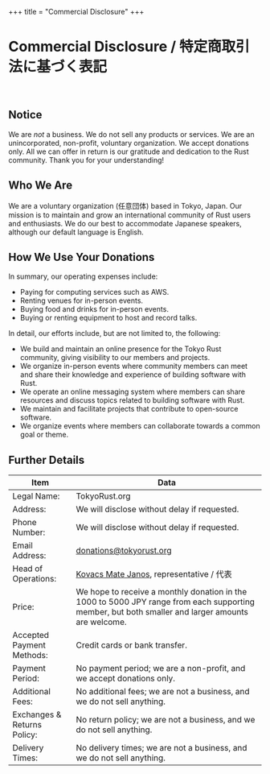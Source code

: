 +++
title = "Commercial Disclosure"
+++
# Commercial Disclosure / 特定商取引法に基づく表記

<br>

## Notice

We are _not_ a business. We do not sell any products or services. We are an unincorporated, non-profit, voluntary organization. We accept donations only. All we can offer in return is our gratitude and dedication to the Rust community. Thank you for your understanding!

## Who We Are

We are a voluntary organization (任意団体) based in Tokyo, Japan. Our mission is to maintain and grow an international community of Rust users and enthusiasts. We do our best to accommodate Japanese speakers, although our default language is English.

## How We Use Your Donations

In summary, our operating expenses include:

- Paying for computing services such as AWS.
- Renting venues for in-person events.
- Buying food and drinks for in-person events.
- Buying or renting equipment to host and record talks.

In detail, our efforts include, but are not limited to, the following:

- We build and maintain an online presence for the Tokyo Rust community, giving visibility to our members and projects.
- We organize in-person events where community members can meet and share their knowledge and experience of building software with Rust.
- We operate an online messaging system where members can share resources and discuss topics related to building software with Rust.
- We maintain and facilitate projects that contribute to open-source software.
- We organize events where members can collaborate towards a common goal or theme.

## Further Details

| Item | Data |
| --- | --- |
| Legal Name: | TokyoRust.org |
| Address: | We will disclose without delay if requested. |
| Phone Number: | We will disclose without delay if requested. |
| Email Address: | [donations@tokyorust.org](mailto:donations@tokyorust.org) |
| Head of Operations: | [Kovacs Mate Janos](https://www.linkedin.com/in/mate-j-kovacs/), representative / 代表 |
| Price: | We hope to receive a monthly donation in the 1000 to 5000 JPY range from each supporting member, but both smaller and larger amounts are welcome. |
| Accepted Payment Methods: | Credit cards or bank transfer. |
| Payment Period: | No payment period; we are a non-profit, and we accept donations only. |
| Additional Fees: | No additional fees; we are not a business, and we do not sell anything. |
| Exchanges & Returns Policy: | No return policy; we are not a business, and we do not sell anything. |
| Delivery Times: | No delivery times; we are not a business, and we do not sell anything. |
